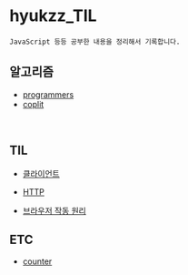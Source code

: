 # hyukzz_TIL

    JavaScript 등등 공부한 내용을 정리해서 기록합니다.

## 알고리즘

- [programmers](./programmers)
- [coplit](./coplit)

<br>

## TIL

- [클라이언트](./TIL/클라이언트/)

- [HTTP](./TIL/HTTP)

- [브라우저 작동 원리](./TIL/브라우저작동원리)

## ETC

- [counter](./ETC/counter)

  <br>
